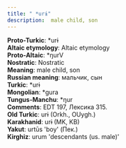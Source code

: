 ```yaml
---
title: " *urɨ"
description:  male child, son
---
```


<strong>Proto-Turkic</strong>:  *urɨ<br>
<strong>Altaic etymology</strong>:  Altaic etymology<br>
<strong> Proto-Altaic</strong>:  *ŋurV<br>
<strong>Nostratic</strong>:  Nostratic<br>
<strong>Meaning</strong>:  male child, son<br>
<strong>Russian meaning</strong>:  мальчик, сын<br>
<strong>Turkic</strong>:  *urɨ<br>
<strong>Mongolian</strong>:  *gura<br>
<strong>Tungus-Manchu</strong>:  *ŋur<br>
<strong>Comments</strong>:  EDT 197, Лексика 315.<br>
<strong>Old Turkic</strong>:  urɨ (Orkh., OUygh.)<br>
<strong>Karakhanid</strong>:  urɨ (MK, KB)<br>
<strong>Yakut</strong>:  urtūs 'boy' (Пек.)<br>
<strong>Kirghiz</strong>:  urum 'descendants (us. male)'<br>


